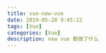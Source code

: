 ```yaml
---
title: vue-new-vue
date: 2019-05-28 9:45:22
tags: [Vue]
categories: [Vue]
description: new vue 都做了什么
---
```


